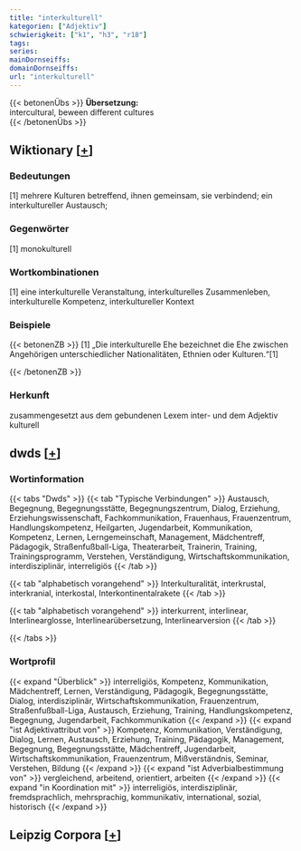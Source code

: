 ```yaml
---
title: "interkulturell"
kategorien: ["Adjektiv"]
schwierigkeit: ["k1", "h3", "r18"]
tags:
series:
mainDornseiffs:
domainDornseiffs:
url: "interkulturell"
---
```


{{< betonenÜbs >}}
**Übersetzung:**  
intercultural, beween different cultures  
{{< /betonenÜbs >}}

## Wiktionary [[+](https://de.wiktionary.org/wiki/interkulturell)]

### Bedeutungen
[1] mehrere Kulturen betreffend, ihnen gemeinsam, sie verbindend; ein interkultureller Austausch;  

### Gegenwörter
[1] monokulturell  

### Wortkombinationen
[1] eine interkulturelle Veranstaltung, interkulturelles Zusammenleben, interkulturelle Kompetenz, interkultureller Kontext  

### Beispiele
{{< betonenZB >}}
[1] „Die interkulturelle Ehe bezeichnet die Ehe zwischen Angehörigen unterschiedlicher Nationalitäten, Ethnien oder Kulturen.“[1]  

{{< /betonenZB >}}
### Herkunft
zusammengesetzt aus dem gebundenen Lexem inter- und dem Adjektiv kulturell  



## dwds [[+](https://www.dwds.de/wb/interkulturell)]

### Wortinformation
{{< tabs "Dwds" >}}
{{< tab "Typische Verbindungen" >}}
Austausch, Begegnung, Begegnungsstätte, Begegnungszentrum, Dialog, Erziehung, Erziehungswissenschaft, Fachkommunikation, Frauenhaus, Frauenzentrum, Handlungskompetenz, Heilgarten, Jugendarbeit, Kommunikation, Kompetenz, Lernen, Lerngemeinschaft, Management, Mädchentreff, Pädagogik, Straßenfußball-Liga, Theaterarbeit, Trainerin, Training, Trainingsprogramm, Verstehen, Verständigung, Wirtschaftskommunikation, interdisziplinär, interreligiös
{{< /tab >}}

{{< tab "alphabetisch vorangehend" >}}
Interkulturalität, interkrustal, interkranial, interkostal, Interkontinentalrakete
{{< /tab >}}

{{< tab "alphabetisch vorangehend" >}}
interkurrent, interlinear, Interlinearglosse, Interlinearübersetzung, Interlinearversion
{{< /tab >}}

{{< /tabs >}}

### Wortprofil
{{< expand "Überblick" >}} interreligiös, Kompetenz, Kommunikation, Mädchentreff, Lernen, Verständigung, Pädagogik, Begegnungsstätte, Dialog, interdisziplinär, Wirtschaftskommunikation, Frauenzentrum, Straßenfußball-Liga, Austausch, Erziehung, Training, Handlungskompetenz, Begegnung, Jugendarbeit, Fachkommunikation {{< /expand >}}
{{< expand "ist Adjektivattribut von" >}} Kompetenz, Kommunikation, Verständigung, Dialog, Lernen, Austausch, Erziehung, Training, Pädagogik, Management, Begegnung, Begegnungsstätte, Mädchentreff, Jugendarbeit, Wirtschaftskommunikation, Frauenzentrum, Mißverständnis, Seminar, Verstehen, Bildung {{< /expand >}}
{{< expand "ist Adverbialbestimmung von" >}} vergleichend, arbeitend, orientiert, arbeiten {{< /expand >}}
{{< expand "in Koordination mit" >}} interreligiös, interdisziplinär, fremdsprachlich, mehrsprachig, kommunikativ, international, sozial, historisch {{< /expand >}}

## Leipzig Corpora [[+](https://corpora.uni-leipzig.de/en/res?word=interkulturell&corpusId=deu_newscrawl-public_2018)]

